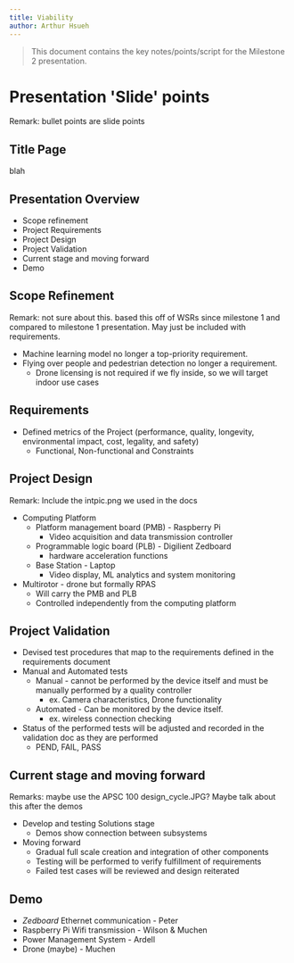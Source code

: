 ```yaml
---
title: Viability
author: Arthur Hsueh
---
```


> This document contains the key notes/points/script for the
> Milestone 2 presentation.

<!-- CONTENT BELOW -->

# Presentation 'Slide' points

Remark: bullet points are slide points

## Title Page

blah

## Presentation Overview

* Scope refinement
* Project Requirements
* Project Design
* Project Validation
* Current stage and moving forward
* Demo

## Scope Refinement

<!--- Milestone 1 was the week of Oct 14 -->

Remark: not sure about this. based this off of WSRs since milestone 1 and compared to milestone 1 presentation. May just be included with requirements.

* Machine learning model no longer a top-priority requirement.
* Flying over people and pedestrian detection no longer a requirement.
    * Drone licensing is not required if we fly inside, so we will target indoor use cases

## Requirements

* Defined metrics of the Project (performance, quality, longevity, environmental impact, cost, legality, and safety)
    * Functional, Non-functional and Constraints

## Project Design

Remark: Include the intpic.png we used in the docs

* Computing Platform
    * Platform management board (PMB) - Raspberry Pi
        * Video acquisition and data transmission controller
    * Programmable logic board (PLB) - Digilient Zedboard
        * hardware acceleration functions
    * Base Station - Laptop
        * Video display,  ML analytics and system monitoring
* Multirotor - drone but formally RPAS
    * Will carry the PMB and PLB
    * Controlled independently from the computing platform

## Project Validation

* Devised test procedures that map to the requirements defined in the requirements document
* Manual and Automated tests
    * Manual - cannot be performed by the device itself and must be manually performed by a quality controller
        * ex. Camera characteristics, Drone functionality
    * Automated - Can be monitored by the device itself.
        * ex. wireless connection checking
* Status of the performed tests will be adjusted and recorded in the validation doc as they are performed
    * PEND, FAIL, PASS

## Current stage and moving forward

Remarks: maybe use the APSC 100 design_cycle.JPG? Maybe talk about this after the demos

* Develop and testing Solutions stage
    * Demos show connection between subsystems
* Moving forward <!---Actual work or just overview?-->
    * Gradual full scale creation and integration of other components
    * Testing will be performed to verify fulfillment of requirements
    * Failed test cases will be reviewed and design reiterated

## Demo

* _Zedboard_ Ethernet communication - Peter
* Raspberry Pi Wifi transmission - Wilson & Muchen
* Power Management System - Ardell
* Drone (maybe) - Muchen




<!-- SCRIPT -ish -->